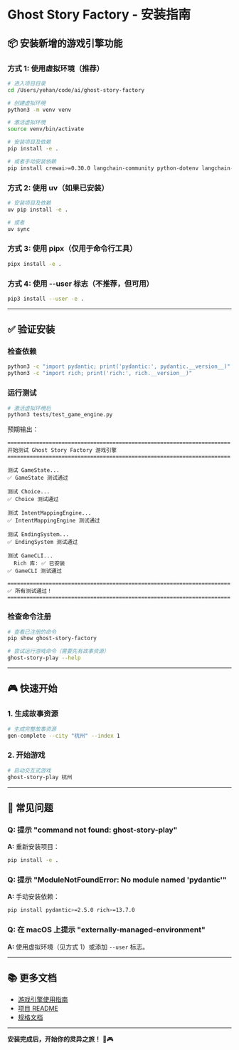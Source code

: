 # Ghost Story Factory - 安装指南

## 📦 安装新增的游戏引擎功能

### 方式 1: 使用虚拟环境（推荐）

```bash
# 进入项目目录
cd /Users/yehan/code/ai/ghost-story-factory

# 创建虚拟环境
python3 -m venv venv

# 激活虚拟环境
source venv/bin/activate

# 安装项目及依赖
pip install -e .

# 或者手动安装依赖
pip install crewai>=0.30.0 langchain-community python-dotenv langchain-openai pydantic>=2.5.0 rich>=13.7.0
```

### 方式 2: 使用 uv（如果已安装）

```bash
# 安装项目及依赖
uv pip install -e .

# 或者
uv sync
```

### 方式 3: 使用 pipx（仅用于命令行工具）

```bash
pipx install -e .
```

### 方式 4: 使用 --user 标志（不推荐，但可用）

```bash
pip3 install --user -e .
```

---

## ✅ 验证安装

### 检查依赖

```bash
python3 -c "import pydantic; print('pydantic:', pydantic.__version__)"
python3 -c "import rich; print('rich:', rich.__version__)"
```

### 运行测试

```bash
# 激活虚拟环境后
python3 tests/test_game_engine.py
```

预期输出：
```
======================================================================
开始测试 Ghost Story Factory 游戏引擎
======================================================================

测试 GameState...
✅ GameState 测试通过

测试 Choice...
✅ Choice 测试通过

测试 IntentMappingEngine...
✅ IntentMappingEngine 测试通过

测试 EndingSystem...
✅ EndingSystem 测试通过

测试 GameCLI...
  Rich 库: ✅ 已安装
✅ GameCLI 测试通过

======================================================================
✅ 所有测试通过！
======================================================================
```

### 检查命令注册

```bash
# 查看已注册的命令
pip show ghost-story-factory

# 尝试运行游戏命令（需要先有故事资源）
ghost-story-play --help
```

---

## 🎮 快速开始

### 1. 生成故事资源

```bash
# 生成完整故事资源
gen-complete --city "杭州" --index 1
```

### 2. 开始游戏

```bash
# 启动交互式游戏
ghost-story-play 杭州
```

---

## 🐛 常见问题

### Q: 提示 "command not found: ghost-story-play"

**A:** 重新安装项目：
```bash
pip install -e .
```

### Q: 提示 "ModuleNotFoundError: No module named 'pydantic'"

**A:** 手动安装依赖：
```bash
pip install pydantic>=2.5.0 rich>=13.7.0
```

### Q: 在 macOS 上提示 "externally-managed-environment"

**A:** 使用虚拟环境（见方式 1）或添加 `--user` 标志。

---

## 📚 更多文档

- [游戏引擎使用指南](GAME_ENGINE_USAGE.md)
- [项目 README](README.md)
- [规格文档](docs/specs/SPEC_TODO.md)

---

**安装完成后，开始你的灵异之旅！** 👻🎮

